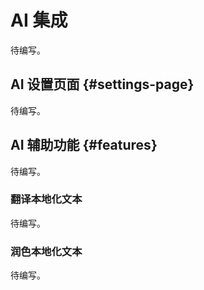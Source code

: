 # AI 集成

待编写。

<!-- @ai-generated DS
本节介绍AI如何增强传统开发工作流，突出智能辅助而非完全自动化。
强调AI作为提升效率的工具，开发者始终保持最终决策权。
-->

## AI 设置页面 {#settings-page}

待编写。

<!-- @ai-generated DS
描述：配置AI服务的控制中心
编写思路：
- API密钥管理：安全存储凭证
- 模型选择：GPT-4/ChatGLM等选项
- 参数调优：温度/top_p等高级设置
- 使用限制：配额管理和用量监控
-->

## AI 辅助功能 {#features}

待编写。

<!-- @ai-generated DS
描述：AI增强的核心开发场景
编写思路：
- 智能补全：基于AI的代码建议
- 文档生成：自动生成注释和文档
- 错误解释：用自然语言解析复杂错误
- 示例：展示AI如何帮助理解模糊的错误信息
-->

### 翻译本地化文本

待编写。

<!-- @ai-generated DS
描述：AI驱动的多语言工作流
编写思路：
- 批量翻译：整个文件或目录的自动化翻译
- 术语一致性：保持项目术语统一
- 风格适配：匹配游戏原版文本风格
- 后期编辑：人工润色AI输出的工作流
-->

### 润色本地化文本

待编写。

<!-- @ai-generated DS
### 代码审查

待编写。

描述：AI辅助的代码质量分析
编写思路：
- 复杂逻辑分析：检测脚本中的潜在问题
- 性能建议：优化游戏性能的修改方案
- 最佳实践：推荐Paradox模组开发规范
- 示例：展示AI如何检测作用域滥用问题
-->